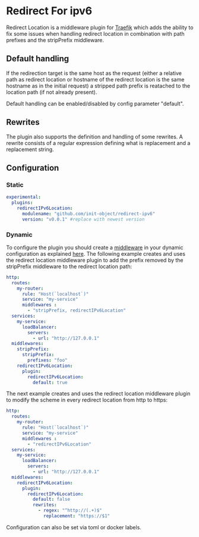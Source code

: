 # Redirect For ipv6

Redirect Location is a middleware plugin for [Traefik](https://traefik.io) which adds the ability to fix some issues when handling redirect location in combination with path prefixes and the stripPrefix middleware.

## Default handling

If the redirection target is the same host as the request (either a relative path as redirect location or hostname of the redirect location is the same hostname as in the initial request) a stripped path prefix is reatached to the location path (if not already present).

Default handling can be enabled/disabled by config parameter "default".

## Rewrites

The plugin also supports the definition and handling of some rewrites. A rewrite consists of a regular expression defining what is replacement and a replacement string.

## Configuration

### Static

```yaml
experimental:
  plugins:
    redirectIPv6Location:
      modulename: "github.com/init-object/redirect-ipv6"
      version: "v0.0.1" #replace with newest version
```

### Dynamic

To configure the  plugin you should create a [middleware](https://docs.traefik.io/middlewares/overview/) in your dynamic configuration as explained [here](https://docs.traefik.io/middlewares/overview/).
The following example creates and uses the redirect location middleware plugin to add the prefix removed by the stripPrefix middleware to the redirect location path:

```yaml
http:
  routes:
    my-router:
      rule: "Host(`localhost`)"
      service: "my-service"
      middlewares : 
        - "stripPrefix, redirectIPv6Location"
  services:
    my-service:
      loadBalancer:
        servers:
          - url: "http://127.0.0.1"
  middlewares:
    stripPrefix:
      stripPrefix:
        prefixes: "foo"
    redirectIPv6Location:
      plugin:
        redirectIPv6Location:
          default: true
```

The next example creates and uses the redirect location middleware plugin to modify the scheme in every redirect location from http to https:

```yaml
http:
  routes:
    my-router:
      rule: "Host(`localhost`)"
      service: "my-service"
      middlewares : 
        - "redirectIPv6Location"
  services:
    my-service:
      loadBalancer:
        servers:
          - url: "http://127.0.0.1"
  middlewares:
    redirectIPv6Location:
      plugin:
        redirectIPv6Location:
          default: false
          rewrites:
            - regex: "^http://(.+)$"
              replacement: "https://$1"
```

Configuration can also be set via toml or docker labels.
